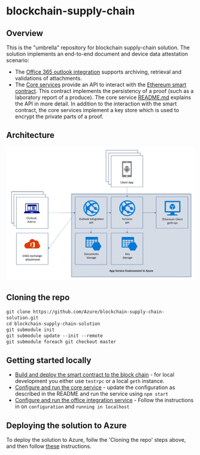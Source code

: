 # blockchain-supply-chain

## Overview
This is the "umbrella" repository for blockchain supply-chain solution. The solution implements an end-to-end document and device data attestation scenario:
* The [Office 365 outlook integration](https://github.com/Azure/supply-chain-office-integration) supports archiving, retrieval and validations of attachments. 
* The [Core services](https://github.com/Azure/supply-chain-services) provide an API to interact with the [Ethereum smart contract](https://github.com/Azure/supply-chain-smart-contracts). This contract implements the persistency of a proof (such as a laboratory report of a produce). The core service [README.md](https://github.com/Azure/supply-chain-services/blob/master/README.MD) explains the API in more detail. In addition to the interaction with the smart contract, the core services implement a key store which is used to encrypt the private parts of a proof. 

## Architecture
![Architecture overview](./diagrams/architecture.jpg)

## Cloning the repo
```
git clone https://github.com/Azure/blockchain-supply-chain-solution.git
cd blockchain-supply-chain-solution
git submodule init 
git submodule update --init --remote
git submodule foreach git checkout master
```

## Getting started locally
* [Build and deploy the smart contract to the block chain](https://github.com/Azure/supply-chain-smart-contracts/blob/master/README.md) - for local development you either use `testrpc` or a local `geth` instance.
* [Configure and run the core service](https://github.com/Azure/supply-chain-services) - update the configuration as described in the README and run the service using `npm start`
* [Configure and run the office integration service](https://github.com/Azure/supply-chain-office-integration) - Follow the instructions in on `configuration` and `running in localhost`

## Deploying the solution to Azure
To deploy the solution to Azure, follw the 'Cloning the repo' steps above, and then follow [these](https://github.com/Azure/blockchain-supply-chain-solution/tree/master/azure-deployment) instructions.
